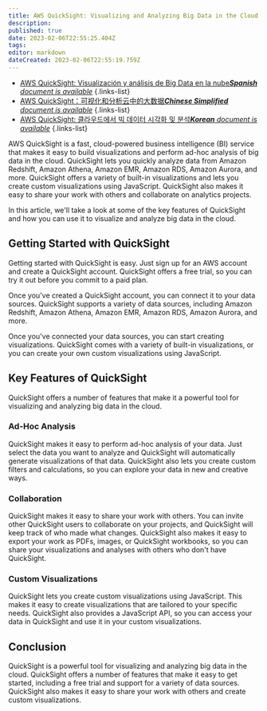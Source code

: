 ```yaml
---
title: AWS QuickSight: Visualizing and Analyzing Big Data in the Cloud
description: 
published: true
date: 2023-02-06T22:55:25.404Z
tags: 
editor: markdown
dateCreated: 2023-02-06T22:55:19.759Z
---
```


- [AWS QuickSight: Visualización y análisis de Big Data en la nube***Spanish** document is available*](/es/Knowledge-base/Cloud/aws-quicksight-visualizing-and-analyzing-big-data-in-the-cloud)
{.links-list}
- [AWS QuickSight：可视化和分析云中的大数据***Chinese Simplified** document is available*](/zh/Knowledge-base/Cloud/aws-quicksight-visualizing-and-analyzing-big-data-in-the-cloud)
{.links-list}
- [AWS QuickSight: 클라우드에서 빅 데이터 시각화 및 분석***Korean** document is available*](/ko/Knowledge-base/Cloud/aws-quicksight-visualizing-and-analyzing-big-data-in-the-cloud)
{.links-list}


AWS QuickSight is a fast, cloud-powered business intelligence (BI) service that makes it easy to build visualizations and perform ad-hoc analysis of big data in the cloud. QuickSight lets you quickly analyze data from Amazon Redshift, Amazon Athena, Amazon EMR, Amazon RDS, Amazon Aurora, and more. QuickSight offers a variety of built-in visualizations and lets you create custom visualizations using JavaScript. QuickSight also makes it easy to share your work with others and collaborate on analytics projects.

In this article, we'll take a look at some of the key features of QuickSight and how you can use it to visualize and analyze big data in the cloud.

## Getting Started with QuickSight

Getting started with QuickSight is easy. Just sign up for an AWS account and create a QuickSight account. QuickSight offers a free trial, so you can try it out before you commit to a paid plan.

Once you've created a QuickSight account, you can connect it to your data sources. QuickSight supports a variety of data sources, including Amazon Redshift, Amazon Athena, Amazon EMR, Amazon RDS, Amazon Aurora, and more.

Once you've connected your data sources, you can start creating visualizations. QuickSight comes with a variety of built-in visualizations, or you can create your own custom visualizations using JavaScript.

## Key Features of QuickSight

QuickSight offers a number of features that make it a powerful tool for visualizing and analyzing big data in the cloud.

### Ad-Hoc Analysis

QuickSight makes it easy to perform ad-hoc analysis of your data. Just select the data you want to analyze and QuickSight will automatically generate visualizations of that data. QuickSight also lets you create custom filters and calculations, so you can explore your data in new and creative ways.

### Collaboration

QuickSight makes it easy to share your work with others. You can invite other QuickSight users to collaborate on your projects, and QuickSight will keep track of who made what changes. QuickSight also makes it easy to export your work as PDFs, images, or QuickSight workbooks, so you can share your visualizations and analyses with others who don't have QuickSight.

### Custom Visualizations

QuickSight lets you create custom visualizations using JavaScript. This makes it easy to create visualizations that are tailored to your specific needs. QuickSight also provides a JavaScript API, so you can access your data in QuickSight and use it in your custom visualizations.

## Conclusion

QuickSight is a powerful tool for visualizing and analyzing big data in the cloud. QuickSight offers a number of features that make it easy to get started, including a free trial and support for a variety of data sources. QuickSight also makes it easy to share your work with others and create custom visualizations.